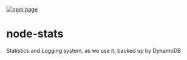 [![npm page](https://nodei.co/npm/node-stats.png?downloads=true)](https://www.npmjs.com/package/node)

# node-stats
Statistics and Logging system, as we use it, backed up by DynamoDB

